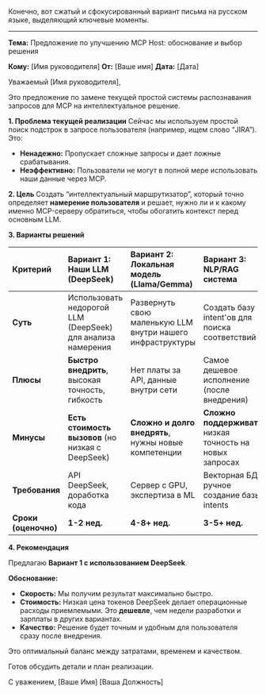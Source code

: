 Конечно, вот сжатый и сфокусированный вариант письма на русском языке, выделяющий ключевые моменты.

---

**Тема:** Предложение по улучшению MCP Host: обоснование и выбор решения

**Кому:** [Имя руководителя]
**От:** [Ваше имя]
**Дата:** [Дата]

Уважаемый [Имя руководителя],

Это предложение по замене текущей простой системы распознавания запросов для MCP на интеллектуальное решение.

**1. Проблема текущей реализации**
Сейчас мы используем простой поиск подстрок в запросе пользователя (например, ищем слово “JIRA”). Это:
*   **Ненадежно:** Пропускает сложные запросы и дает ложные срабатывания.
*   **Неэффективно:** Пользователи не могут в полной мере использовать наши данные через MCP.

**2. Цель**
Создать “интеллектуальный маршрутизатор”, который точно определяет **намерение пользователя** и решает, нужно ли и к какому именно MCP-серверу обратиться, чтобы обогатить контекст перед основным LLM.

**3. Варианты решений**

| Критерий | Вариант 1: Наши LLM (DeepSeek) | Вариант 2: Локальная модель (Llama/Gemma) | Вариант 3: NLP/RAG система |
| :--- | :--- | :--- | :--- |
| **Суть** | Использовать недорогой LLM (DeepSeek) для анализа намерения | Развернуть свою маленькую LLM внутри нашего инфраструктуры | Создать базу intent'ов для поиска соответствий |
| **Плюсы** | **Быстро внедрить**, высокая точность, гибкость | Нет платы за API, данные внутри сети | Самое дешевое исполнение (после внедрения) |
| **Минусы** | **Есть стоимость вызовов** (но низкая с DeepSeek) | **Сложно и долго внедрять**, нужны новые компетенции | **Сложно поддерживать**, низкая точность на новых запросах |
| **Требования** | API DeepSeek, доработка кода | Сервер с GPU, экспертиза в ML | Векторная БД, ручное создание базы intents |
| **Сроки (оценочно)**| **1-2 нед.** | **4-8+ нед.** | **3-5+ нед.** |

**4. Рекомендация**

Предлагаю **Вариант 1 с использованием DeepSeek**.

**Обоснование:**
*   **Скорость:** Мы получим результат максимально быстро.
*   **Стоимость:** Низкая цена токенов DeepSeek делает операционные расходы приемлемыми. Это **дешевле**, чем недели разработки и зарплаты в других вариантах.
*   **Качество:** Решение будет точным и удобным для пользователя сразу после внедрения.

Это оптимальный баланс между затратами, временем и качеством.

Готов обсудить детали и план реализации.

С уважением,
[Ваше Имя]
[Ваша Должность]